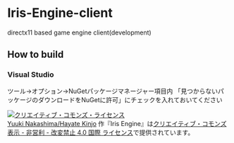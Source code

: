 # Iris-Engine-client
directx11 based game engine client(development)


## How to build
### Visual Studio

ツール→オプション→NuGetパッケージマネージャー項目内
「見つからないパッケージのダウンロードをNuGetに許可」にチェックを入れておいてください


<a rel="license" href="http://creativecommons.org/licenses/by-nc-nd/4.0/">
<img alt="クリエイティブ・コモンズ・ライセンス" style="border-width:0" src="https://i.creativecommons.org/l/by-nc-nd/4.0/88x31.png" /></a><br />
<a xmlns:cc="http://creativecommons.org/ns#" href="https://github.com/IrisTechnica/Iris-Engine" property="cc:attributionName" rel="cc:attributionURL">Yuuki Nakashima/Hayate Kinjo</a> 作『<span xmlns:dct="http://purl.org/dc/terms/" property="dct:title">Iris Engine</span>』は<a rel="license" href="http://creativecommons.org/licenses/by-nc-nd/4.0/">クリエイティブ・コモンズ 表示 - 非営利 - 改変禁止 4.0 国際 ライセンス</a>で提供されています。
